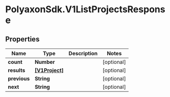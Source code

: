 # PolyaxonSdk.V1ListProjectsResponse

## Properties
Name | Type | Description | Notes
------------ | ------------- | ------------- | -------------
**count** | **Number** |  | [optional] 
**results** | [**[V1Project]**](V1Project.md) |  | [optional] 
**previous** | **String** |  | [optional] 
**next** | **String** |  | [optional] 



